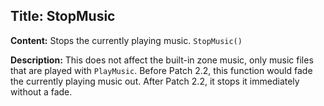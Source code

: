 ## Title: StopMusic

**Content:**
Stops the currently playing music.
`StopMusic()`

**Description:**
This does not affect the built-in zone music, only music files that are played with `PlayMusic`.
Before Patch 2.2, this function would fade the currently playing music out. After Patch 2.2, it stops it immediately without a fade.